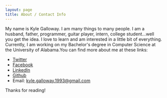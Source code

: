 ```yaml
---
layout: page
title: About / Contact Info
---
```


My name is Kyle Galloway. I am many things to many people. I am a husband, father, programmer, guitar player, intern, college student...well you get the idea. I love to learn and am interested in a little bit of everything. Currently, I am working on my Bachelor's degree in Computer Science at the University of Alabama.You can find more about me at these links:

* [Twitter](https://twitter.com/kylegallowayckg)
* [Facebook](http://www.facebook.com/christopher.kyle.galloway)
* [LinkedIn](www.linkedin.com/in/ckgalloway)
* [Github](https://github.com/kylegalloway)
* Email: [kyle.galloway.1993@gmail.com](mailto:kyle.galloway.1993@gmail.com)

Thanks for reading!
